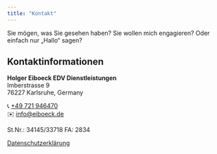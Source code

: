 ```yaml
---
title: "Kontakt"
---
```


Sie mögen, was Sie gesehen haben? Sie wollen mich engagieren? Oder einfach nur „Hallo“ sagen?

## Kontaktinformationen

**Holger Eiboeck EDV Dienstleistungen**  
Imberstrasse 9  
76227 Karlsruhe, Germany

📞 [+49 721 946470](tel:+49721946470)  
✉️ [info@eiboeck.de](mailto:info@eiboeck.de)

St.Nr.: 34145/33718 FA: 2834

[Datenschutzerklärung](/datenschutzerklaerung)


